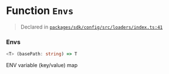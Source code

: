 # Function `Envs`
> Declared in [`packages/sdk/config/src/loaders/index.ts:41`](https://github.com/dxos/protocols/blob/main/packages/sdk/config/src/loaders/index.ts#L41)




### Envs
```ts
<T> (basePath: string) => T
```
ENV variable (key/value) map